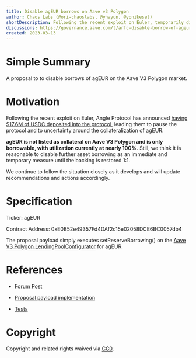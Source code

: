 ```yaml
---
title: Disable agEUR borrows on Aave v3 Polygon
author: Chaos Labs (@ori-chaoslabs, @yhayun, @yonikesel)
shortDescription: Following the recent exploit on Euler, temporarily disable agEUR borrows on aave v3 polygon
discussions: https://governance.aave.com/t/arfc-disable-borrow-of-ageur-on-aave-v3-polygon/12275
created: 2023-03-13
---
```


# Simple Summary

A proposal to to disable borrows of agEUR on the Aave V3 Polygon market.


# Motivation

Following the recent exploit on Euler, Angle Protocol has announced [having $17.6M of USDC deposited into the protocol](https://twitter.com/AngleProtocol/status/1635293731082612738), leading them to pause the protocol and to uncertainty around the collateralization of agEUR.

**agEUR is not listed as collateral on Aave V3 Polygon and is only borrowable, with utilization currently at nearly 100%**. Still, we think it is reasonable to disable further asset borrowing as an immediate and temporary measure until the backing is restored 1:1.

We continue to follow the situation closely as it develops and will update recommendations and actions accordingly.


# Specification

Ticker: agEUR

Contract Address: 0xE0B52e49357Fd4DAf2c15e02058DCE6BC0057db4

The proposal payload simply executes setReserveBorrowing() on the [Aave V3 Polygon LendingPoolConfigurator](https://polygonscan.com/address/0x8145edddf43f50276641b55bd3ad95944510021e) for agEUR.


# References

- [Forum Post](https://governance.aave.com/t/arfc-disable-borrow-of-ageur-on-aave-v3-polygon/12275)

- [Proposal payload implementation](https://github.com/bgd-labs/aave-proposals/blob/master/src/contracts/polygon/AaveV3PolFreezeAGEURBorrow.sol)

- [Tests](https://github.com/bgd-labs/aave-proposals/blob/master/src/test/polygon/AaveV3PolFreezeAGEURborrow.t.sol)


# Copyright

Copyright and related rights waived via [CC0](https://creativecommons.org/publicdomain/zero/1.0/).
